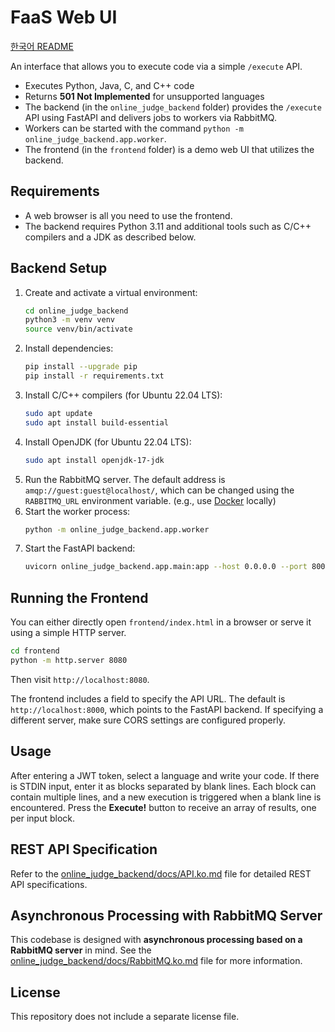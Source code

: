# FaaS Web UI

[한국어 README](README.ko.md)

An interface that allows you to execute code via a simple `/execute` API.

- Executes Python, Java, C, and C++ code
- Returns **501 Not Implemented** for unsupported languages
- The backend (in the `online_judge_backend` folder) provides the `/execute` API using FastAPI and
  delivers jobs to workers via RabbitMQ.
- Workers can be started with the command `python -m online_judge_backend.app.worker`.
- The frontend (in the `frontend` folder) is a demo web UI that utilizes the backend.

## Requirements
- A web browser is all you need to use the frontend.
- The backend requires Python 3.11 and additional tools such as C/C++ compilers and a JDK as described below.

## Backend Setup
1. Create and activate a virtual environment:
   ```bash
   cd online_judge_backend
   python3 -m venv venv
   source venv/bin/activate
   ```
2. Install dependencies:
   ```bash
   pip install --upgrade pip
   pip install -r requirements.txt
   ```
3. Install C/C++ compilers (for Ubuntu 22.04 LTS):
   ```bash
   sudo apt update
   sudo apt install build-essential
   ```
4. Install OpenJDK (for Ubuntu 22.04 LTS):
   ```bash
   sudo apt install openjdk-17-jdk
   ```
5. Run the RabbitMQ server. The default address is `amqp://guest:guest@localhost/`, which can be changed using the `RABBITMQ_URL` environment variable. (e.g., use [Docker](https://hub.docker.com/_/rabbitmq) locally)
6. Start the worker process:
   ```bash
   python -m online_judge_backend.app.worker
   ```
7. Start the FastAPI backend:
   ```bash
   uvicorn online_judge_backend.app.main:app --host 0.0.0.0 --port 8000
   ```

## Running the Frontend
You can either directly open `frontend/index.html` in a browser or serve it using a simple HTTP server.

```bash
cd frontend
python -m http.server 8080
```
Then visit `http://localhost:8080`.

The frontend includes a field to specify the API URL. The default is `http://localhost:8000`, which points to the FastAPI backend. If specifying a different server, make sure CORS settings are configured properly.

## Usage
After entering a JWT token, select a language and write your code. If there is STDIN input, enter it as blocks separated by blank lines. Each block can contain multiple lines, and a new execution is triggered when a blank line is encountered. Press the **Execute!** button to receive an array of results, one per input block.

## REST API Specification
Refer to the [online_judge_backend/docs/API.ko.md](online_judge_backend/docs/API.ko.md) file for detailed REST API specifications.

## Asynchronous Processing with RabbitMQ Server
This codebase is designed with **asynchronous processing based on a RabbitMQ server** in mind. See the [online_judge_backend/docs/RabbitMQ.ko.md](online_judge_backend/docs/API.ko.md) file for more information.

## License
This repository does not include a separate license file.
